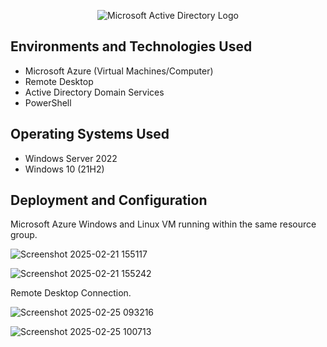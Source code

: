 <p align="center">
<img src="https://i.imgur.com/pU5A58S.png" alt="Microsoft Active Directory Logo"/>
</p>



<h2>Environments and Technologies Used</h2>

- Microsoft Azure (Virtual Machines/Computer)
- Remote Desktop
- Active Directory Domain Services
- PowerShell

<h2>Operating Systems Used </h2>

- Windows Server 2022
- Windows 10 (21H2)

<h2>Deployment and Configuration</h2>

Microsoft Azure Windows and Linux VM running within the same resource group.

![Screenshot 2025-02-21 155117](https://github.com/user-attachments/assets/d3e287a6-6f77-44fe-9e91-c6dc3fff17ed)

![Screenshot 2025-02-21 155242](https://github.com/user-attachments/assets/85accc82-0313-43a5-aac3-deae3146a292)

Remote Desktop Connection.

![Screenshot 2025-02-25 093216](https://github.com/user-attachments/assets/eecd0be0-5aa9-47b4-afb0-55b5947de8ba)

![Screenshot 2025-02-25 100713](https://github.com/user-attachments/assets/357ff7e4-da97-4fb3-8baf-f9fdc735d498)


